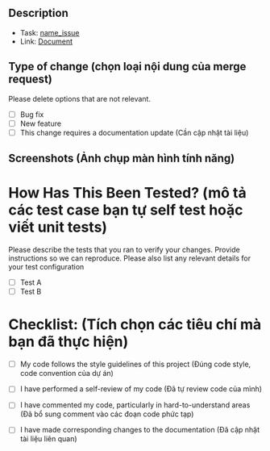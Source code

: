 ## Description

- Task: [name_issue](link_issue)
- Link: [Document](link_document)

## Type of change (chọn loại nội dung của merge request)

Please delete options that are not relevant.

- [ ] Bug fix
- [ ] New feature
- [ ] This change requires a documentation update (Cần cập nhật tài liệu)

## Screenshots (Ảnh chụp màn hình tính năng)


# How Has This Been Tested? (mô tả các test case bạn tự self test hoặc viết unit tests)

Please describe the tests that you ran to verify your changes. Provide instructions so we can reproduce. Please also list any relevant details for your test configuration

- [ ] Test A
- [ ] Test B

# Checklist: (Tích chọn các tiêu chí mà bạn đã thực hiện)

- [ ] My code follows the style guidelines of this project (Đúng code style, code convention của dự án)
- [ ] I have performed a self-review of my code (Đã tự review code của mình)
- [ ] I have commented my code, particularly in hard-to-understand areas (Đã bổ sung comment vào các đoạn code phức tạp)
- [ ] I have made corresponding changes to the documentation (Đã cập nhật tài liệu liên quan)

